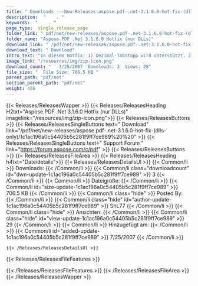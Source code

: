```yaml
---
title: " Downloads ---New-Releases-aspose.pdf-.net-3.1.6.0-hot-fix-(dlls-only) . "
description:  "    . " 
keywords:  "    . " 
page_type:  single_release_page
folder_link: " pdf/net/new-releases/aspose.pdf-.net-3.1.6.0-hot-fix-(dlls-only)/"
folder_name: "Aspose.PDF .Net 3.1.6.0 Hotfix (nur DLLs)"
download_link: " /pdf/net/new-releases/aspose.pdf-.net-3.1.6.0-hot-fix-(dlls-only)/1c1ac196a0c54405b5c281f9ff7ce989"
download_text: " Download"
Intro_text: "In diesem Hotfix: 1) Dezimal-Tabstopp wird unterstützt. 2) Eine neue Methode GetCell wird hinzugefügt ..."
image_link: "/resources/img/zip-icon.png"
download_count: "   7/25/2007  Downloads: 3  Views: 28"
file_size: "  File Size: 706.5 KB "
parent_path: "pdf/net"
section_parent_path: "pdf/net"
weight: 426
---
```


{{< Releases/ReleasesWapper >}}
  {{< Releases/ReleasesHeading H2txt="Aspose.PDF .Net 3.1.6.0 Hotfix (nur DLLs)" imagelink="/resources/img/zip-icon.png">}}
  {{< Releases/ReleasesButtons >}}
    {{< Releases/ReleasesSingleButtons text=" Download" link="/pdf/net/new-releases/aspose.pdf-.net-3.1.6.0-hot-fix-(dlls-only)/1c1ac196a0c54405b5c281f9ff7ce989%20%20" >}}
    {{< Releases/ReleasesSingleButtons text=" Support Forum " link="https://forum.aspose.com/c/pdf" >}}
  {{< Releases/ReleasesButtons >}}
  {{< Releases/ReleasesFileArea >}}
    {{< Releases/ReleasesHeading h4txt="Dateidetails">}}
    {{< Releases/ReleasesDetailsUl >}}
            {{< Common/li >}} Downloads: {{< /Common/li >}}
      {{< Common/li class="downloadcount" id="dwn-update-1c1ac196a0c54405b5c281f9ff7ce989" >}} 3 {{< /Common/li >}}
      {{< Common/li >}} Dateigröße: {{< /Common/li >}}
      {{< Common/li id="size-update-1c1ac196a0c54405b5c281f9ff7ce989" >}} 706.5 KB {{< /Common/li >}} 
      {{< Common/li  class="hide" >}} Posted By: {{< /Common/li >}} 
      {{< Common/li class="hide" id="author-update-1c1ac196a0c54405b5c281f9ff7ce989" >}} ShL77 {{< /Common/li >}}
      {{< Common/li class="hide" >}} Ansichten: {{< /Common/li >}}
      {{< Common/li class="hide" id="view-update-1c1ac196a0c54405b5c281f9ff7ce989" >}} 29 {{< /Common/li >}}
      {{< Common/li >}} Hinzugefügt am: {{< /Common/li >}}
      {{< Common/li id="added-update-1c1ac196a0c54405b5c281f9ff7ce989" >}} 7/25/2007 {{< /Common/li >}} 

    {{< /Releases/ReleasesDetailsUl >}}

  {{< Releases/ReleasesFileFeatures >}}
      
  {{< /Releases/ReleasesFileFeatures >}}
 {{< /Releases/ReleasesFileArea >}}
{{< /Releases/ReleasesWapper >}}



